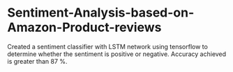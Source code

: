 # Sentiment-Analysis-based-on-Amazon-Product-reviews

Created a sentiment classifier with LSTM network using tensorflow to determine whether the sentiment is positive or negative. Accuracy achieved is greater than 87 %.
